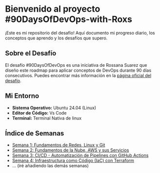 # Bienvenido al proyecto #90DaysOfDevOps-with-Roxs

¡Este es mi repositorio del desafío! Aquí documento mi progreso diario, los conceptos que aprendo y los desafíos que supero.

## Sobre el Desafío

El desafío #90DaysOfDevOps es una iniciativa de Rossana Suarez que diseño este roadmap para aplicar conceptos de DevOps durante 90 días consecutivos. Puedes encontrar más información en la [página oficial del desafío](https://90daysdevops.295devops.com/).

## Mi Entorno

* **Sistema Operativo:** Ubuntu 24.04 (Linux)
* **Editor de Código:** Vs Code
* **Terminal:** Terminal Nativa de linux

## Índice de Semanas

* [Semana 1: Fundamentos de Redes, Linux y Git](Semana-01/)
* [Semana 2: Fundamentos de la Nube, AWS y sus Servicios](Semana-02/)
* [Semana 3: CI/CD - Automatización de Pipelines con GitHub Actions](Semana-03/)
* [Semana 4: Infraestructura como Código (IaC) con Terraform](Semana-04/)
* ... (iré añadiendo las demás semanas)

